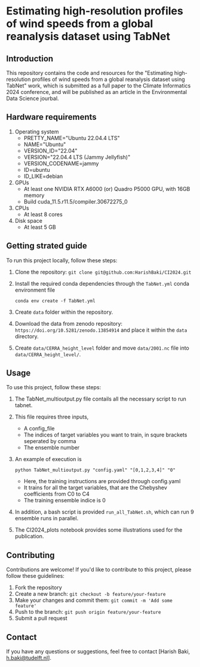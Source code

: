 # Estimating high-resolution profiles of wind speeds from a global reanalysis dataset using TabNet
## Introduction 

This repository contains the code and resources for the "Estimating high-resolution profiles of wind speeds from a global reanalysis dataset using TabNet" work, which is submitted as a full paper to the Climate Informatics 2024 conference, and will be published as an article in the Environmental Data Science jourbal. 

## Hardware requirements
1. Operating system 
    -   PRETTY_NAME="Ubuntu 22.04.4 LTS"
    -   NAME="Ubuntu"
    -   VERSION_ID="22.04"
    -   VERSION="22.04.4 LTS (Jammy Jellyfish)"
    -   VERSION_CODENAME=jammy
    -   ID=ubuntu
    -   ID_LIKE=debian
2. GPUs
    - At least one NVIDIA RTX A6000 (or) Quadro P5000 GPU, with 16GB memory
    - Build cuda_11.5.r11.5/compiler.30672275_0
3. CPUs
    - At least 8 cores
4. Disk space
    - At least 5 GB

## Getting strated guide

To run this project locally, follow these steps:

1. Clone the repository: `git clone git@github.com:HarishBaki/CI2024.git`
2. Install the required conda dependencies through the `TabNet.yml` conda environment file

    ` conda env create -f TabNet.yml `

3. Create `data` folder within the repository. 
4. Download the data from zenodo repository: `https://doi.org/10.5281/zenodo.13854914` and place it within the `data` directory.
5. Create `data/CERRA_height_level` folder and move `data/2001.nc` file into `data/CERRA_height_level/`.     

## Usage

To use this project, follow these steps:

1. The TabNet_multioutput.py file contails all the necessary script to run tabnet.
2. This file requires three inputs, 
    -   A config_file
    -   The indices of target variables you want to train, in squre brackets seperated by comma
    -   The ensemble number
3. An example of execution is 

    ` python TabNet_multioutput.py "config.yaml" "[0,1,2,3,4]" "0" `
    - Here, the training instructions are provided through config.yaml 
    - It trains for all the target variables, that are the Chebyshev coefficients from C0 to C4
    - The training ensemble indice is 0 

4. In addition, a bash script is provided `run_all_TabNet.sh`, which can run 9 ensemble runs in parallel.
5. The CI2024_plots notebook provides some illustrations used for the publication.

## Contributing

Contributions are welcome! If you'd like to contribute to this project, please follow these guidelines:

1. Fork the repository
2. Create a new branch: `git checkout -b feature/your-feature`
3. Make your changes and commit them: `git commit -m 'Add some feature'`
4. Push to the branch: `git push origin feature/your-feature`
5. Submit a pull request

## Contact

If you have any questions or suggestions, feel free to contact [Harish Baki, h.baki@tudelft.nl].
